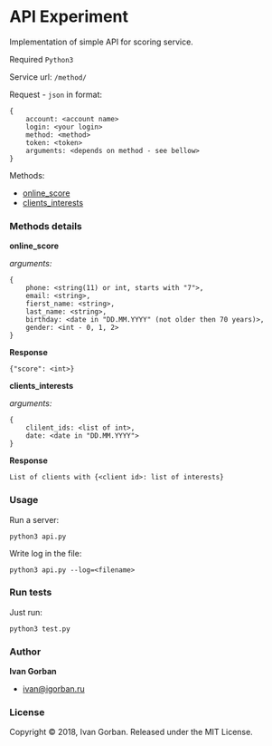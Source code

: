 # API Experiment

Implementation of simple API for scoring service.

Required `Python3`

Service url: `/method/`

Request - `json` in format:

    {
        account: <account name>
        login: <your login>
        method: <method>
        token: <token>
        arguments: <depends on method - see bellow>   
    }

Methods:

* [online_score](online_score)
* [clients_interests](clients_interests)

### Methods details
    
**online_score**

*arguments:*

    {
        phone: <string(11) or int, starts with "7">,
        email: <string>,
        fierst_name: <string>,
        last_name: <string>,
        birthday: <date in "DD.MM.YYYY" (not older then 70 years)>,
        gender: <int - 0, 1, 2>
    }

**Response**

    {"score": <int>}
    
    
**clients_interests**

*arguments:*

    {
        clilent_ids: <list of int>,
        date: <date in "DD.MM.YYYY">
    }

**Response**

    List of clients with {<client id>: list of interests}
    


### Usage

Run a server:

    python3 api.py

Write log in the file:

    python3 api.py --log=<filename>


   
### Run tests

Just run:

    python3 test.py  

### Author

**Ivan Gorban**

* [ivan@igorban.ru]()

### License

Copyright © 2018, Ivan Gorban. Released under the MIT License.